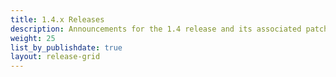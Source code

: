 ```yaml
---
title: 1.4.x Releases
description: Announcements for the 1.4 release and its associated patch releases.
weight: 25
list_by_publishdate: true
layout: release-grid
---
```

